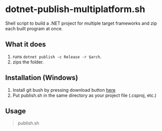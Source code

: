 # dotnet-publish-multiplatform.sh
Shell script to build a .NET project for multiple target frameworks and zip each built program at once.
## What it does
1. runs `dotnet publish -c Release -r $arch`.
2. zips the folder.
## Installation (Windows)
1. Install git bush by pressing download button [here](https://gitforwindows.org/)
2. Put publish.sh in the same directory as your project file (.csproj, etc.)
## Usage
> publish.sh

